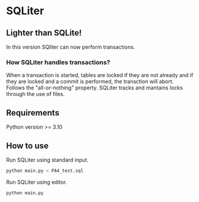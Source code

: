 # SQLiter

## Lighter than SQLite!

In this version SQliter can now perform transactions.


### How SQLiter handles transactions?
When a transaction is started, tables are locked if they are not already and if they are locked and a commit 
is performed, the transction will abort. Follows the "all-or-nothing" property. SQLiter tracks and mantains locks through the use of files.



## Requirements

Python version >= 3.10

## How to use

Run SQLiter using standard input.

```sh
python main.py < PA4_test.sql
```

Run SQLiter using editor.

```sh
python main.py
```
